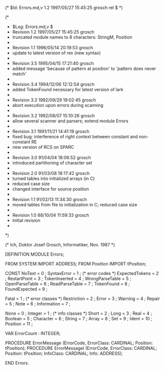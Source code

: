 (* $Id: Errors.md,v 1.2 1997/05/27 15:45:25 grosch rel $ *)

(*
 * $Log: Errors.md,v $
 * Revision 1.2  1997/05/27 15:45:25  grosch
 * truncated module names to 8 characters: StringM, Position
 *
 * Revision 1.1  1996/05/14 20:19:53  grosch
 * update to latest version of rex (new syntax)
 *
 * Revision 3.5  1995/04/15  17:21:40  grosch
 * added message 'because of pattern at position' to 'pattern does never match'
 *
 * Revision 3.4  1994/12/06  12:12:54  grosch
 * added TokenFound necessary for latest version of lark
 *
 * Revision 3.3  1992/09/29  19:02:45  grosch
 * abort execution upon errors during scanning
 *
 * Revision 3.2  1992/08/07  15:10:26  grosch
 * allow several scanner and parsers; extend module Errors
 *
 * Revision 3.1  1991/11/21  14:41:19  grosch
 * fixed bug: interference of right context between constant and non-constant RE
 * new version of RCS on SPARC
 *
 * Revision 3.0  91/04/04  18:06:52  grosch
 * introduced partitioning of character set
 * 
 * Revision 2.0  91/03/08  18:17:42  grosch
 * turned tables into initialized arrays (in C)
 * reduced case size
 * changed interface for source position
 * 
 * Revision 1.1  91/02/13  11:34:30  grosch
 * moved tables from file to initialization in C; reduced case size
 * 
 * Revision 1.0  88/10/04  11:59:33  grosch
 * Initial revision
 * 
 *)

(* Ich, Doktor Josef Grosch, Informatiker, Nov. 1987 *)

DEFINITION MODULE Errors;

FROM SYSTEM	IMPORT ADDRESS;
FROM Position	IMPORT tPosition;

CONST
   NoText		= 0	;
   SyntaxError		= 1	;	(* error codes		*)
   ExpectedTokens	= 2	;
   RestartPoint		= 3	;
   TokenInserted	= 4	;
   WrongParseTable	= 5	;
   OpenParseTable	= 6	;
   ReadParseTable	= 7	;
   TokenFound		= 8	;
   FoundExpected	= 9	;

   Fatal		= 1	;	(* error classes	*)
   Restriction		= 2	;
   Error		= 3	;
   Warning		= 4	;
   Repair		= 5	;
   Note			= 6	;
   Information		= 7	;

   None			= 0	;
   Integer		= 1	;	(* info classes		*)
   Short		= 2	;
   Long			= 3	;
   Real			= 4	;
   Boolean		= 5	;
   Character		= 6	;
   String		= 7	;
   Array		= 8	;
   Set			= 9	;
   Ident		= 10	;
   Position		= 11	;
 
VAR ErrorCount	: INTEGER;

PROCEDURE ErrorMessage	(ErrorCode, ErrorClass: CARDINAL; Position: tPosition);
PROCEDURE ErrorMessageI (ErrorCode, ErrorClass: CARDINAL; Position: tPosition;
			 InfoClass: CARDINAL; Info: ADDRESS);

END Errors.
